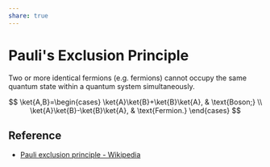 ```yaml
---
share: true
---
```


# Pauli's Exclusion Principle

Two or more identical fermions (e.g. fermions) cannot occupy the same quantum state within a quantum system simultaneously.

$$
\ket{A,B}=\begin{cases}
\ket{A}\ket{B}+\ket{B}\ket{A}, & \text{Boson;} \\
\ket{A}\ket{B}-\ket{B}\ket{A}, & \text{Fermion.}
\end{cases}
$$

## Reference

- [Pauli exclusion principle - Wikipedia](https://en.wikipedia.org/wiki/Pauli_exclusion_principle)
